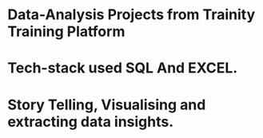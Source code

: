 # Data-Analysis Projects from Trainity Training Platform
# Tech-stack used SQL And EXCEL.
# Story Telling, Visualising and extracting data insights.
